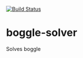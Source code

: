 [![Build Status](https://travis-ci.org/adamtheturtle/boggle-solver.svg?branch=travis-test)](https://travis-ci.org/adamtheturtle/boggle-solver)

# boggle-solver
Solves boggle
